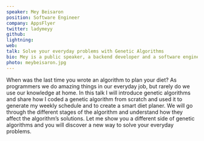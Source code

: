 ```yaml
---
speaker: Mey Beisaron
position: Software Engineer
company: AppsFlyer
twitter: ladymeyy
github:
lightning:
web:
talk: Solve your everyday problems with Genetic Algorithms
bio: Mey is a public speaker, a backend developer and a software engineering graduate. When she is not spending her weekends at hackathons, she experiments with algorithms OR learns languages such as russian, french & Clojure. Mey is also a sworn star wars fan. May the force be with you.
photo: meybeisaron.jpg
---
```


When was the last time you wrote an algorithm to plan your diet? As programmers we do amazing things in our everyday job, but rarely do we use our knowledge at home. In this talk I will introduce genetic algorithms and share how I coded a genetic algorithm from scratch and used it to generate my weekly schedule and to create a smart diet planer. We will go through the different stages of the algorithm and understand how they affect the algorithm’s solutions. Let me show you a different side of genetic algorithms and you will discover a new way to solve your everyday problems.
